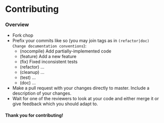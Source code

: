 # Contributing

### Overview

* Fork chop
* Prefix your commits like so (you may join tags as in `(refactor|doc) Change documentation conventions`):
  * (nocompile) Add partially-implemented code
  * (feature) Add a new feature
  * (fix) Fixed inconsistent tests
  * (refactor) ...
  * (cleanup) ...
  * (test) ...
  * (doc) ...
* Make a pull request with your changes directly to master. Include a
  description of your changes.
* Wait for one of the reviewers to look at your code and either merge it
  or give feedback which you should adapt to.


#### Thank you for contributing!
